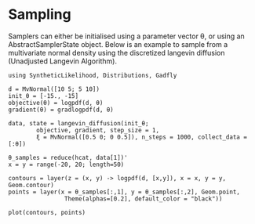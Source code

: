 # Sampling
Samplers can either be initialised using a parameter vector θ, or using an AbstractSamplerState object. Below is an example to sample from a multivariate
normal density using the discretized langevin diffusion (Unadjusted Langevin Algorithm).

```@example 1
using SyntheticLikelihood, Distributions, Gadfly

d = MvNormal([10 5; 5 10])
init_θ = [-15., -15]
objective(θ) = logpdf(d, θ)
gradient(θ) = gradlogpdf(d, θ)

data, state = langevin_diffusion(init_θ;
        objective, gradient, step_size = 1,
        ξ = MvNormal([0.5 0; 0 0.5]), n_steps = 1000, collect_data = [:θ])

θ_samples = reduce(hcat, data[1])'
x = y = range(-20, 20; length=50)

contours = layer(z = (x, y) -> logpdf(d, [x,y]), x = x, y = y, Geom.contour)
points = layer(x = θ_samples[:,1], y = θ_samples[:,2], Geom.point,
                Theme(alphas=[0.2], default_color = "black"))

plot(contours, points)
```

